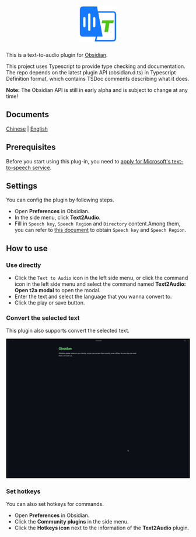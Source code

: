 <h1 align="center"><img width="100" src="./icon.png" ali /></h1>

This is a text-to-audio plugin for [Obsidian](https://obsidian.md).

This project uses Typescript to provide type checking and documentation.
The repo depends on the latest plugin API (obsidian.d.ts) in Typescript Definition format, which contains TSDoc comments describing what it does.

**Note:** The Obsidian API is still in early alpha and is subject to change at any time!

## Documents

[Chinese](./README.zh.md) | [English](./README.md)

## Prerequisites

Before you start using this plug-in, you need to [apply for Microsoft's text-to-speech service](https://learn.microsoft.com/en-us/azure/ai-services/speech-service/index-text-to-speech).

## Settings

You can config the plugin by following steps.

- Open **Preferences** in Obsidian.
- In the side menu, click **Text2Audio**.
- Fill in `Speech key`, `Speech Region` and `Directory` content.Among them, you can refer to [this document](https://learn.microsoft.com/en-us/azure/ai-services/multi-service-resource?pivots=azportal&tabs=macos#get-the-keys-for-your-resource) to obtain `Speech key` and `Speech Region`.

## How to use

### Use directly

- Click the `Text to Audio` icon in the left side menu, or click the command icon in the left side menu and select the command named **Text2Audio: Open t2a modal** to open the modal.
- Enter the text and select the language that you wanna convert to.
- Click the play or save button.

### Convert the selected text

This plugin also supports convert the selected text.

<p align="center"><img src="./example.gif" ali /></p>

### Set hotkeys

You can also set hotkeys for commands.

- Open **Preferences** in Obsidian.
- Click the **Community plugins** in the side menu.
- Click the **Hotkeys icon** next to the information of the **Text2Audio** plugin.
